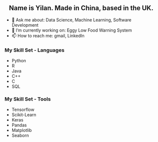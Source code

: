 <h1 align="center"> <Hello, World!> </h1>
<h2 align="center"> Name is Yilan. Made in China, based in the UK. </h2>

- 💬 Ask me about: Data Science, Machine Learning, Software Development
- 🔭 I’m currently working on: Eggy Low Food Warning System
- 📫 How to reach me: gmail, LinkedIn

### My Skill Set - Languages
- Python
- R
- Java
- C++
- C
- SQL

### My Skill Set - Tools 
- Tensorflow
- Scikit-Learn
- Keras
- Pandas
- Matplotlib
- Seaborn

<!--
**YilanXiao/YilanXiao** is a ✨ _special_ ✨ repository because its `README.md` (this file) appears on your GitHub profile.

Here are some ideas to get you started:

- 🔭 I’m currently working on ...
- 🌱 I’m currently learning ...
- 👯 I’m looking to collaborate on ...
- 🤔 I’m looking for help with ...
- 💬 Ask me about ...
- 📫 How to reach me: ...
- 😄 Pronouns: ...
- ⚡ Fun fact: ...
-->

